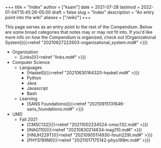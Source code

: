 +++
title = "Index"
author = ["ksam"]
date = 2021-07-28
lastmod = 2022-01-04T15:45:26-05:00
draft = false
slug = "Index"
description = "An entry point into the wiki"
aliases = ["/wiki/"]
+++

This page serves as an entry point to the rest of the Compendium. Below are some
broad categories that notes may or may not fit into. If you'd like more info on
how the Compendium is organized, check out [Organizational System]({{<relref "20210627222603-organizational_system.md#" >}})

-   Organization
    -   [Links]({{<relref "links.md#" >}})
-   Computer Science
    -   Languages
        -   [Haskell]({{<relref "20210630164320-haskell.md#" >}})
        -   Python
        -   Java
        -   Javascript
        -   Bash
    -   Learning
        -   [SANS Foundations]({{<relref "20210915131646-sans_foundations.md#" >}})
-   UMD
    -   Fall 2021
        -   [CMSC132]({{<relref "20211002234524-cmsc132.md#" >}})
        -   [INAG110]({{<relref "20210830214834-inag110.md#" >}})
        -   [HNUH229T]({{<relref "20210905114930-hnuh229t.md#" >}})
        -   [PHYS199M]({{<relref "20211017175142-phys199m.md#" >}})
